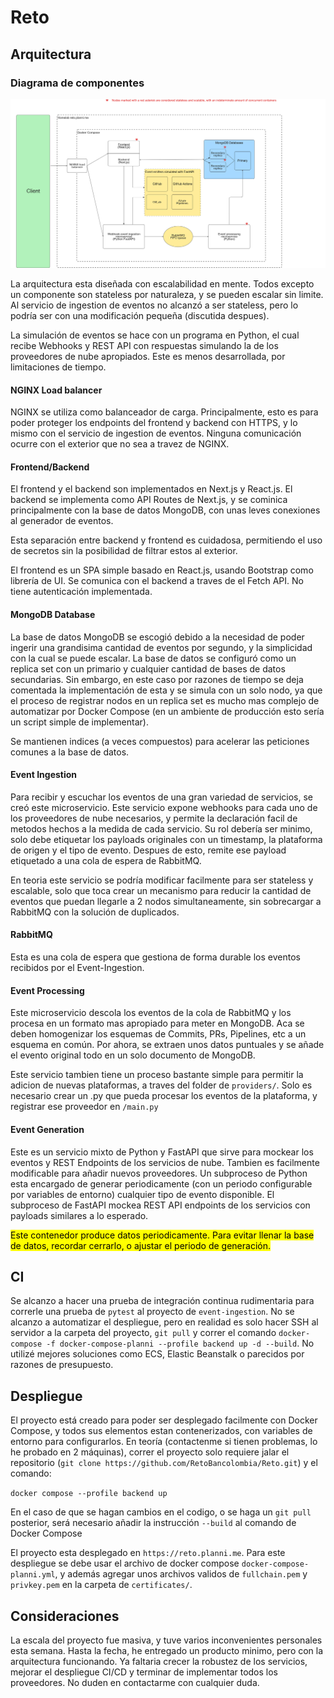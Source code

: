 # Reto

## Arquitectura

### Diagrama de componentes

![Diagrama de componentes](./docs/Bancolombia-arqui.drawio.png)

La arquitectura esta diseñada con escalabilidad en mente. Todos excepto un componente son stateless por naturaleza, y se pueden escalar sin limite. Al servicio de ingestion de eventos no alcanzó a ser stateless, pero lo podría ser con una modificación pequeña (discutida despues).

La simulación de eventos se hace con un programa en Python, el cual recibe Webhooks y REST API con respuestas simulando la de los proveedores de nube apropiados. Este es menos desarrollada, por limitaciones de tiempo.


#### NGINX Load balancer

NGINX se utiliza como balanceador de carga. Principalmente, esto es para poder proteger los endpoints del frontend y backend con HTTPS, y lo mismo con el servicio de ingestion de eventos. Ninguna comunicación ocurre con el exterior que no sea a travez de NGINX.

#### Frontend/Backend

El frontend y el backend son implementados en Next.js y React.js. El backend se implementa como API Routes de Next.js, y se cominica principalmente con la base de datos MongoDB, con unas leves conexiones al generador de eventos. 

Esta separación entre backend y frontend es cuidadosa, permitiendo el uso de secretos sin la posibilidad de filtrar estos al exterior. 

El frontend es un SPA simple basado en React.js, usando Bootstrap como librería de UI. Se comunica con el backend a traves de el Fetch API. No tiene autenticación implementada.

#### MongoDB Database
La base de datos MongoDB se escogió debido a la necesidad de poder ingerir una grandisima cantidad de eventos por segundo, y la simplicidad con la cual se puede escalar. La base de datos se configuró como un replica set con un primario y cualquier cantidad de bases de datos secundarias. Sin embargo, en este caso por razones de tiempo se deja comentada la implementación de esta y se simula con un solo nodo, ya que el proceso de registrar nodos en un replica set es mucho mas complejo de automatizar por Docker Compose (en un ambiente de producción esto sería un script simple de implementar).

Se mantienen indices (a veces compuestos) para acelerar las peticiones comunes a la base de datos.

#### Event Ingestion

Para recibir y escuchar los eventos de una gran variedad de servicios, se creó este microservicio. Este servicio expone webhooks para cada uno de los proveedores de nube necesarios, y permite la declaración facil de metodos hechos a la medida de cada servicio. Su rol debería ser minimo, solo debe etiquetar los payloads originales con un timestamp, la plataforma de origen y el tipo de evento. Despues de esto, remite ese payload etiquetado a una cola de espera de RabbitMQ. 

En teoria este servicio se podría modificar facilmente para ser stateless y escalable, solo que toca crear un mecanismo para reducir la cantidad de eventos que puedan llegarle a 2 nodos simultaneamente, sin sobrecargar a RabbitMQ con la solución de duplicados.

#### RabbitMQ

Esta es una cola de espera que gestiona de forma durable los eventos recibidos por el Event-Ingestion. 

#### Event Processing

Este microservicio descola los eventos de la cola de RabbitMQ y los procesa en un formato mas apropiado para meter en MongoDB. Aca se deben homogenizar los esquemas de Commits, PRs, Pipelines, etc a un esquema en común. Por ahora, se extraen unos datos puntuales y se añade el evento original todo en un solo documento de MongoDB. 

Este servicio tambien tiene un proceso bastante simple para permitir la adicion de nuevas plataformas, a traves del folder de `providers/`. Solo es necesario crear un .py que pueda procesar los eventos de la plataforma, y registrar ese proveedor en `/main.py`


#### Event Generation

Este es un servicio mixto de Python y FastAPI que sirve para mockear los eventos y REST Endpoints de los servicios de nube. Tambien es facilmente modificable para añadir nuevos proveedores. Un subproceso de Python esta encargado de generar periodicamente (con un periodo configurable por variables de entorno) cualquier tipo de evento disponible. El subproceso de FastAPI mockea REST API endpoints de los servicios con payloads similares a lo esperado. 

<mark>Este contenedor produce datos periodicamente. Para evitar llenar la base de datos, recordar cerrarlo, o ajustar el periodo de generación.</mark>

## CI

Se alcanzo a hacer una prueba de integración continua rudimentaria para correrle una prueba de `pytest` al proyecto de `event-ingestion`. No se alcanzo a automatizar el despliegue, pero en realidad es solo hacer SSH al servidor a la carpeta del proyecto, `git pull` y correr el comando `docker-compose -f docker-compose-planni --profile backend up -d --build`. No utilizé mejores soluciones como ECS, Elastic Beanstalk o parecidos por razones de presupuesto.

## Despliegue

El proyecto está creado para poder ser desplegado facilmente con Docker Compose, y todos sus elementos estan contenerizados, con variables de entorno para configurarlos. En teoría (contactenme si tienen problemas, lo he probado en 2 máquinas), correr el proyecto solo requiere jalar el repositorio (`git clone https://github.com/RetoBancolombia/Reto.git`) y el comando:

`docker compose --profile backend up`

En el caso de que se hagan cambios en el codigo, o se haga un `git pull` posterior, será necesario añadir la instrucción `--build` al comando de Docker Compose

El proyecto esta desplegado en `https://reto.planni.me`. Para este despliegue se debe usar el archivo de docker compose `docker-compose-planni.yml`, y además agregar unos archivos validos de `fullchain.pem` y `privkey.pem` en la carpeta de `certificates/`.

## Consideraciones

La escala del proyecto fue masiva, y tuve varios inconvenientes personales esta semana. Hasta la fecha, he entregado un producto minimo, pero con la arquitectura funcionando. Ya faltaria crecer la robustez de los servicios, mejorar el despliegue CI/CD y terminar de implementar todos los proveedores. No duden en contactarme con cualquier duda.